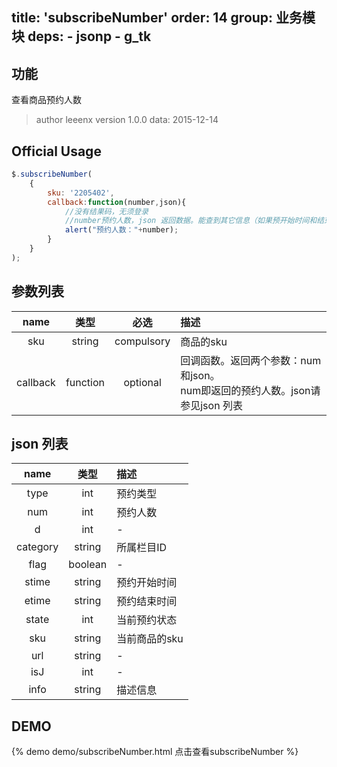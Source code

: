 title: 'subscribeNumber'
order: 14
group: 业务模块
deps:
	- jsonp
	- g_tk
---

## 功能

查看商品预约人数

> author leeenx
> version 1.0.0
> data: 2015-12-14

## Official Usage

```javascript
$.subscribeNumber(
    {
        sku: '2205402',
        callback:function(number,json){
            //没有结果码，无须登录
            //number预约人数，json 返回数据。能查到其它信息（如果预开始时间和结束时间等）
            alert("预约人数："+number);
        }
    }
);
```

## 参数列表

| name | 类型 | 必选 | 描述 |
| :----: | :----: | :----: | :---- |
| sku | string | compulsory | 商品的sku |
| callback | function | optional | 回调函数。返回两个参数：num和json。<br />num即返回的预约人数。json请参见json 列表|

## json 列表

| name | 类型 | 描述 |
| :----: | :----: | :---- |
| type | int | 预约类型 |
| num | int | 预约人数 |
| d | int | - |
| category | string | 所属栏目ID |
| flag | boolean | - |
| stime | string | 预约开始时间 |
| etime | string | 预约结束时间 |
| state | int | 当前预约状态 |
| sku | string | 当前商品的sku |
| url | string | - |
| isJ | int | - |
| info | string | 描述信息 |



## DEMO

{% demo demo/subscribeNumber.html 点击查看subscribeNumber %}

